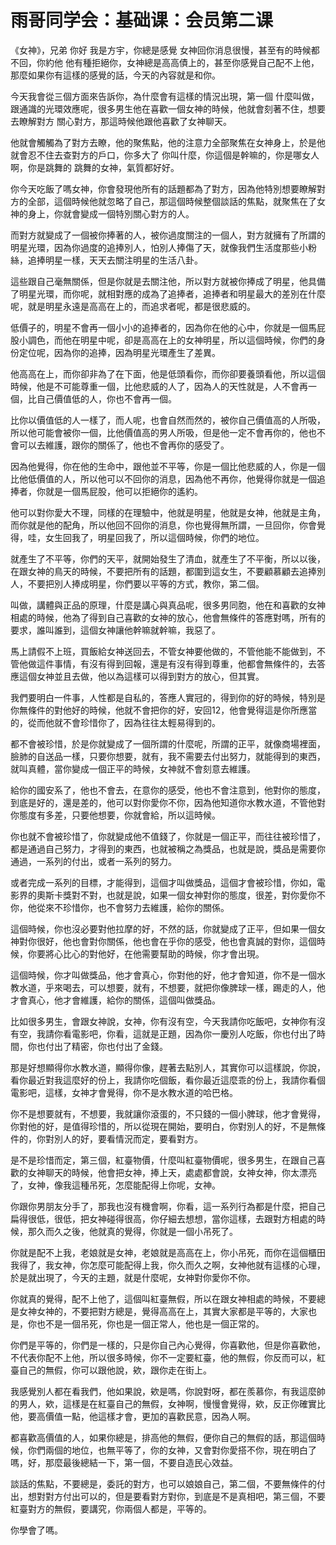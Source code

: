# 雨哥同学会：基础课：会员第二课

《女神》，兄弟 你好 我是方宇，你總是感覺 女神回你消息很慢，甚至有的時候都不回，你約他 他有種拒絕你，女神總是高高債上的，甚至你感覺自己配不上他，那麼如果你有這樣的感覺的話，今天的內容就是和你。

今天我會從三個方面來告訴你，為什麼會有這樣的情況出現，第一個 什麼叫做，跟通識的光環效應呢，很多男生他在喜歡一個女神的時候，他就會刻著不住，想要去瞭解對方 關心對方，那這時候他跟他喜歡了女神聊天。

他就會觸觸為了對方去瞭，他的聚焦點，他的注意力全部聚焦在女神身上，於是他就會忍不住去查對方的戶口，你多大了 你叫什麼，你這個是幹嘛的，你是哪女人啊，你是跳舞的 跳舞的女神，氣質都好好。

你今天吃飯了嗎女神，你會發現他所有的話題都為了對方，因為他特別想要瞭解對方的全部，這個時候他就忽略了自己，那這個時候整個談話的焦點，就聚焦在了女神的身上，你就會變成一個特別關心對方的人。

而對方就變成了一個被你捧著的人，被你過度關注的一個人，對方就擁有了所謂的明星光環，因為你過度的追捧別人，怕別人捧傷了天，就像我們生活度那些小粉絲，追捧明星一樣，天天去關注明星的生活八卦。

這些跟自己毫無關係，但是你就是去關注他，所以對方就被你捧成了明星，他具備了明星光環，而你呢，就相對應的成為了追捧者，追捧者和明星最大的差別在什麼呢，就是明星永遠是高高在上的，而追求者呢，都是很悲威的。

低價子的，明星不會再一個小小的追捧者的，因為你在他的心中，你就是一個馬屁股小調色，而他在明星中呢，卻是高高在上的女神明星，所以這個時候，你們的身份定位呢，因為你的追捧，因為明星光環產生了差異。

他高高在上，而你卻非為了在下面，他是低頭看你，而你卻要養頭看他，所以這個時候，他是不可能尊重一個，比他悲威的人了，因為人的天性就是，人不會再一個，比自己價值低的人，你也不會再一個。

比你以價值低的人一樣了，而人呢，也會自然而然的，被你自己價值高的人所吸，所以他可能會被你一個，比他價值高的男人所吸，但是他一定不會再你的，他也不會可以去維護，跟你的關係了，他也不會再你的感受了。

因為他覺得，你在他的生命中，跟他並不平等，你是一個比他悲威的人，你是一個比他低價值的人，所以他可以不回你的消息，因為他不再你，他覺得你就是一個追捧者，你就是一個馬屁股，他可以拒絕你的遙約。

他可以對你愛大不理，同樣的在理驗中，他就是明星，他就是女神，他就是主角，而你就是他的配角，所以他回不回你的消息，你也覺得無所謂，一旦回你，你會覺得，哇，女生回我了，明星回我了，所以這個時候，你們的地位。

就產生了不平等，你們的天平，就開始發生了清血，就產生了不平衡，所以以後，在跟女神的鳥天的時候，不要把所有的話題，都圍到這女生，不要顧慕顧去追捧別人，不要把別人捧成明星，你們要以平等的方式，教你，第二個。

叫做，講體與正品的原理，什麼是講心與真品呢，很多男同胞，他在和喜歡的女神相處的時候，他為了得到自己喜歡的女神的放心，他會無條件的答應對嗎，所有的要求，誰叫誰到，這個女神讓他幹嘛就幹嘛，我惡了。

馬上請假不上班，買飯給女神送回去，不管女神要他做的，不管他能不能做到，不管他做這件事情，有沒有得到回報，還是有沒有得到尊重，他都會無條件的，去答應這個女神並且去做，他以為這樣可以得到對方的放心，但其實。

我們要明白一件事，人性都是自私的，答應人實冠的，得到你的好的時候，特別是你無條件的對他好的時候，他就不會把你的好，安回12，他會覺得這是你所應當的，從而他就不會珍惜你了，因為往往太輕易得到的。

都不會被珍惜，於是你就變成了一個所謂的什麼呢，所謂的正平，就像商場裡面，臉肺的自送品一樣，只要你想要，就有，我不需要去付出努力，就能得到的東西，就叫真體，當你變成一個正平的時候，女神就不會刻意去維護。

給你的國安系了，他也不會去，在意你的感受，他也不會注意到，他對你的態度，到底是好的，還是差的，他可以對你愛你不你，因為他知道你水教水道，不管他對你態度有多差，只要他想要，你就會給，所以這時候。

你也就不會被珍惜了，你就變成他不值錢了，你就是一個正平，而往往被珍惜了，都是通過自己努力，才得到的東西，也就被稱之為獎品，也就是說，獎品是需要你通過，一系列的付出，或者一系列的努力。

或者完成一系列的目標，才能得到，這個才叫做獎品，這個才會被珍惜，你如，電影界的奧斯卡獎對不對，也就是說，如果一個女神對你的態度，很差，對你愛你不你，他從來不珍惜你，也不會努力去維護，給你的關係。

這個時候，你也沒必要對他拉摩的好，不然的話，你就變成了正平，但如果一個女神對你很好，他也會對你關係，他也會在乎你的感受，他也會真誠的對你，這個時候，你要將心比心的對他好，在他需要幫助的時候，你才會出現。

這個時候，你才叫做獎品，他才會真心，你對他的好，他才會知道，你不是一個水教水道，乎來喝去，可以想要，就有，不想要，就把你像脾球一樣，踢走的人，他才會真心，他才會維護，給你的關係，這個叫做獎品。

比如很多男生，會跟女神說，女神，你有沒有空，今天我請你吃飯吧，女神你有沒有空，我請你看電影吧，你看，這就是正題，因為你一慶別人吃飯，你也付出了時間，你也付出了精密，你也付出了金錢。

那是好想顯得你水教水道，顯得你像，趕著去點別人，其實你可以這樣說，你說，看你最近對我這麼好的份上，我請你吃個飯，看你最近這麼乖的份上，我請你看個電影吧，這樣，女神才會覺得，你不是水教水道的哈巴格。

你不是想要就有，不想要，我就讓你滾蛋的，不只錢的一個小脾球，他才會覺得，你對他的好，是值得珍惜的，所以從現在開始，要明白，你對別人的好，不是無條件的，你對別人的好，要看情況而定，要看對方。

是不是珍惜而定，第三個，紅臺物價，什麼叫紅臺物價呢，很多男生，在跟自己喜歡的女神聊天的時候，他會把女神，捧上天，處處都會說，女神女神，你太漂亮了，女神，像我這種吊死，怎麼能配得上你呢，女神。

你跟你男朋友分手了，那我也沒有機會啊，你看，這一系列行為都是什麼，把自己扁得很低，很低，把女神碰得很高，你仔細去想想，當你這樣，去跟對方相處的時候，那久而久之後，他就真的覺得，你就是一個小吊死了。

你就是配不上我，老娘就是女神，老娘就是高高在上，你小吊死，而你在這個櫃田我得了，我女神，你怎麼可能配得上我，你久而久之啊，女神他就有這樣的心理，於是就出現了，今天的主題，就是什麼呢，女神對你愛你不你。

你就真的覺得，配不上他了，這個叫紅臺無假，所以在跟女神相處的時候，不要總是女神女神的，不要把對方總是，覺得高高在上，其實大家都是平等的，大家也是，你也不是一個吊死，你也是一個正常人，他也是一個正常的。

你們是平等的，你們是一樣的，只是你自己內心覺得，你喜歡他，但是你喜歡他，不代表你配不上他，所以很多時候，你不一定要紅臺，他的無假，你反而可以，紅臺自己的無假，你可以跟他說，欸，跟你走在街上。

我感覺別人都在看我們，他如果說，欸是嗎，你說對呀，都在羨慕你，有我這麼帥的男人，欸，這樣是在紅臺自己的無假，女神啊，慢慢會覺得，欸，反正你確實比他，要高價值一點，他這樣才會，更加的喜歡民意，因為人啊。

都喜歡高價值的人，如果你總是，排高他的無假，便你自己的無假的話，那這個時候，你們兩個的地位，也無平等了，你的女神，又會對你愛搭不你，現在明白了嗎，好，那麼最後總結一下，第一個，不要自造民心效益。

談話的焦點，不要總是，委託的對方，也可以娘娘自己，第二個，不要無條件的付出，想對對方付出可以的，但是要看對方對你，到底是不是真相吧，第三個，不要紅臺對方的無假，要講究，你兩個人都是，平等的。

你學會了嗎。